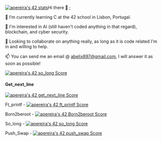 
<a href="https://github.com/JaeSeoKim/badge42"><img src="https://badge42.vercel.app/api/v2/cle3a0k9v00060gl3p2p3vgmx/stats?cursusId=21&coalitionId=289" alt="apereira's 42 stats" /></a>Hi there 👋 ;

🧠 I’m currently learning C at the 42 school in Lisbon, Portugal.

👀 I'm interested in AI (still haven't coded anything in that regard), blockchain, and cyber security.

🤝 Looking to collaborate on anything really, as long as it is code related I'm in and willing to help.

📫 You can send me an email @ abelix897@gmail.com, I will answer it as soon as possible!

[![apereira's 42 so_long Score](https://badge42.vercel.app/api/v2/cle3a0k9v00060gl3p2p3vgmx/project/2925309)](https://github.com/JaeSeoKim/badge42)

 <h4>Get_next_line</h4> <a href="https://github.com/JaeSeoKim/badge42"><img src="https://badge42.vercel.app/api/v2/cle3a0k9v00060gl3p2p3vgmx/project/2876253" alt="apereira's 42 get_next_line Score" /></a>

Ft_printf -     <a href="https://github.com/JaeSeoKim/badge42"><img src="https://badge42.vercel.app/api/v2/cle3a0k9v00060gl3p2p3vgmx/project/2892783" alt="apereira's 42 ft_printf Score" /></a>

Born2beroot -   <a href="https://github.com/JaeSeoKim/badge42"><img src="https://badge42.vercel.app/api/v2/cle3a0k9v00060gl3p2p3vgmx/project/2906140" alt="apereira's 42 Born2beroot Score" /></a>

So_long -       <a href="https://github.com/JaeSeoKim/badge42"><img src="https://badge42.vercel.app/api/v2/cle3a0k9v00060gl3p2p3vgmx/project/2925309" alt="apereira's 42 so_long Score" /></a>

Push_Swap -     <a href="https://github.com/JaeSeoKim/badge42"><img src="https://badge42.vercel.app/api/v2/cle3a0k9v00060gl3p2p3vgmx/project/2942080" alt="apereira's 42 push_swap Score" /></a>
